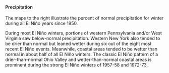 #### Precipitation

The maps to the right illustrate the percent of normal precipitation for winter during all El Niño years since 1950.

During most El Niño winters, portions of western Pennsylvania and/or West Virginia saw below-normal precipitation. Western New York also tended to be drier than normal but leaned wetter during six out of the eight most recent El Niño events. Meanwhile, coastal areas tended to be wetter than normal in about half of all El Niño winters. The classic El Niño pattern of a drier-than-normal Ohio Valley and wetter-than-normal coastal areas is prominent during the strong El Niño winters of 1957-58 and 1972-73.